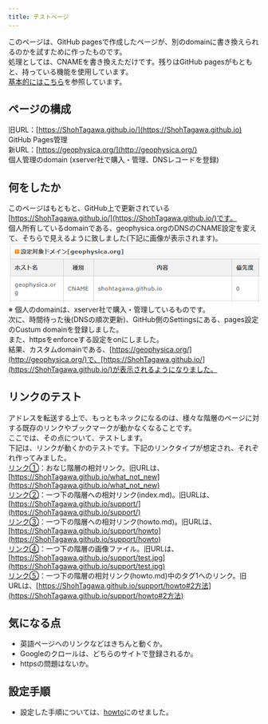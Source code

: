 ```yaml
---
title: テストページ
---
```


このページは、GitHub pagesで作成したページが、別のdomainに書き換えられるのかを試すために作ったものです。<br>
処理としては、CNAMEを書き換えただけです。残りはGitHub pagesがもともと、持っている機能を使用しています。<br>
<a href="https://docs.github.com/ja/github/working-with-github-pages/managing-a-custom-domain-for-your-github-pages-site#%E3%82%B5%E3%83%96%E3%83%89%E3%83%A1%E3%82%A4%E3%83%B3%E3%82%92%E8%A8%AD%E5%AE%9A%E3%81%99%E3%82%8B" target="_blank">基本的にはこちら</a>を参照しています。<br>

## ページの構成
旧URL：[https://ShohTagawa.github.io/](https://ShohTagawa.github.io)<br>
  GitHub Pages管理<br>
新URL：[https://geophysica.org/](http://geophysica.org/)<br>
  個人管理のdomain (xserver社で購入・管理、DNSレコードを登録)<br>

## 何をしたか
このページはもともと、GitHub上で更新されている[https://ShohTagawa.github.io/](https://ShohTagawa.github.io/)です。<br>
個人所有しているdomainである、geophysica.orgのDNSのCNAME設定を変えて、そちらで見えるように致しました(下記に画像が表示されます)。<br>
  ![](support/dns.PNG)  
※ 個人のdomainは、xserver社で購入・管理しているものです。<br>
次に、時間待った後(DNSの順次更新)、GitHub側のSettingsにある、pages設定のCustum domainを登録しました。<br>
また、httpsをenforceする設定をonにしました。<br>
結果、カスタムdomainである、[https://geophysica.org/](http://geophysica.org/)で、[https://ShohTagawa.github.io/](https://ShohTagawa.github.io/)が表示されるようになりました。<br>

## リンクのテスト
アドレスを転送する上で、もっともネックになるのは、様々な階層のページに対する既存のリンクやブックマークが動かなくなることです。<br>
ここでは、その点について、テストします。<br>
下記は、リンクが動くかのテストです。下記のリンクタイプが想定され、それぞれ作ってみました。<br>
[リンク①](what_not_new)：おなじ階層の相対リンク。旧URLは、[https://ShohTagawa.github.io/what_not_new](https://ShohTagawa.github.io/what_not_new)<br>
[リンク②](support/)：一つ下の階層への相対リンク(index.md)。旧URLは、[https://ShohTagawa.github.io/support/](https://ShohTagawa.github.io/support/)<br>
[リンク③](support/howto)：一つ下の階層への相対リンク(howto.md)。旧URLは、[https://ShohTagawa.github.io/support/howto](https://ShohTagawa.github.io/support/howto)<br>
[リンク④](support/test.jpg)：一つ下の階層の画像ファイル。旧URLは、[https://ShohTagawa.github.io/support/test.jpg](https://ShohTagawa.github.io/support/test.jpg)<br>
[リンク⑤](support/howto#2方法)：一つ下の階層の相対リンク(howto.md)中のタグ1へのリンク。旧URLは、[https://ShohTagawa.github.io/support/howto#2方法](https://ShohTagawa.github.io/support/howto#2方法)<br>

## 気になる点   
- 英語ページへのリンクなどはきちんと動くか。   <br>
- Googleのクロールは、どちらのサイトで登録されるか。   <br>
- httpsの問題はないか。   <br>

## 設定手順   
- 設定した手順については、[howto](support/howto)にのせました。<br>